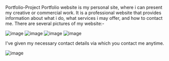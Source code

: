  Portfolio-Project
Portfolio website is my personal site, where i can present my creative or commercial work. It is a professional website that provides information about what i do, what services i may offer, and how to contact me.
There are several pictures of my website:-

![image](https://user-images.githubusercontent.com/121756800/210240871-e5564d67-9fc3-4ad3-846c-0afd11235810.png)
![image](https://user-images.githubusercontent.com/121756800/210240888-421933e4-0d5a-445a-9683-cf1d9602112b.png)
![image](https://user-images.githubusercontent.com/121756800/210240913-3acaef9c-407b-429b-b77f-09a4259db109.png)
![image](https://user-images.githubusercontent.com/121756800/210240948-44113c5b-f1d2-46c5-8278-7e5c3bc22435.png)

I've given my necessary contact details via which you contact me anytime.

![image](https://user-images.githubusercontent.com/121756800/210241072-92180648-c695-430b-a4e0-6b320a4482db.png)

